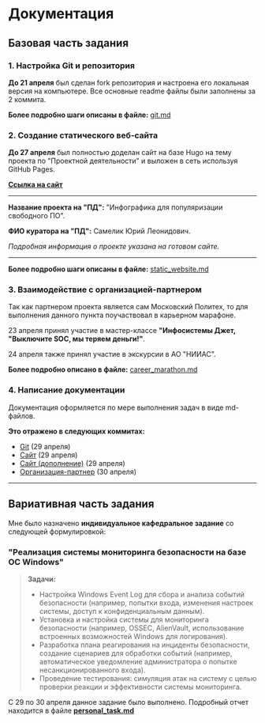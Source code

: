 # Документация

## Базовая часть задания

### 1. Настройка Git и репозитория
**До 21 апреля** был сделан fork репозитория и настроена его локальная версия на компьютере. 
Все основные readme файлы были заполнены за 2 коммита.

**Более подробно шаги описаны в файле:** [git.md](git.md)

### 2. Создание статического веб-сайта
**До 27 апреля** был полностью доделан сайт на базе Hugo на тему проекта по 
"Проектной деятельности" и выложен в сеть используя GitHub Pages.

**[Ссылка на сайт](https://cdarvian.github.io/practice-2025/)**

___
**Название проекта на "ПД":** "Инфографика для популяризации свободного ПО".

**ФИО куратора на "ПД":** Самелик Юрий Леонидович.

_Подробная информация о проекте указана на готовом сайте._
___

**Более подробно шаги описаны в файле:** [static_website.md](static_website.md)

### 3. Взаимодействие с организацией-партнером

Так как партнером проекта является сам Московский Политех, то для выполнения данного пункта поучаствовал в карьерном 
марафоне.

23 апреля принял участие в мастер-классе **"Инфосистемы Джет, "Выключите SOC, мы теряем деньги!"**.

24 апреля также принял участие в экскурсии в АО "НИИАС".

**Более подробно описано в файле:** [career_marathon.md](career_marathon.md)

### 4. Написание документации

Документация оформляется по мере выполнения задач в виде md-файлов.

**Это отражено в следующих коммитах:**
- [Git](https://github.com/CDarvian/practice-2025/commit/a8f0acd615ff9c0f2daf01f5a32816243b69e0ba) (29 апреля)
- [Сайт](https://github.com/CDarvian/practice-2025/commit/f836ccc2971bb60d2c6b165fc0fa1be5c1128605) (29 апреля)
- [Сайт (дополнение)](https://github.com/CDarvian/practice-2025/commit/de3816e670dea9aaf004d503142c1ef8577ff3d3) 
(29 апреля)
- [Организация-партнер](https://github.com/CDarvian/practice-2025/commit/a3701b03b024d32da55a7e51c30d9ef834bbce03) 
(30 апреля)

___

## Вариативная часть задания

Мне было назначено **индивидуальное кафедральное задание** со следующей формулировкой:

### "Реализация системы мониторинга безопасности на базе ОС Windows"
> **Задачи:**
> - Настройка Windows Event Log для сбора и анализа событий безопасности (например, попытки входа, изменения настроек 
> системы, доступ к конфиденциальным данным).
> - Установка и настройка системы для мониторинга безопасности (например, OSSEC, AlienVault, использование встроенных 
> возможностей Windows для логирования).
> - Разработка плана реагирования на инциденты безопасности, создание сценариев для обработки событий (например, 
> автоматическое уведомление администратора о попытке несанкционированного входа).
> - Проведение тестирования: симуляция атак на систему с целью проверки реакции и эффективности системы мониторинга.

С 29 по 30 апреля данное задание было выполнено. Подробный отчет находится в файле 
**[personal_task.md](personal_task.md)**
